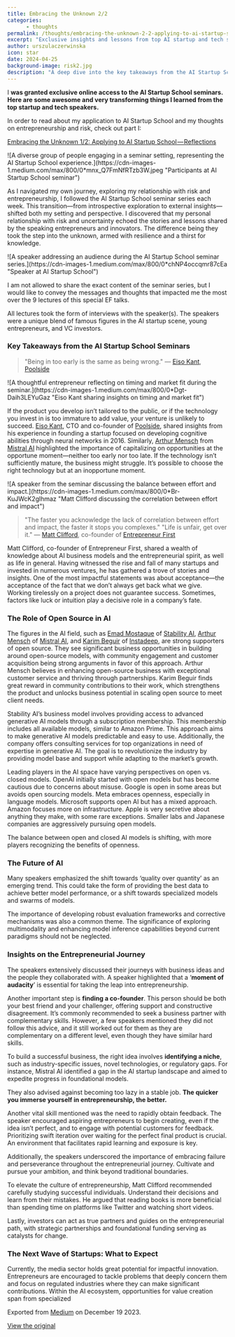 ```yaml
---
title: Embracing the Unknown 2/2
categories:
      - thoughts
permalink: /thoughts/embracing-the-unknown-2-2-applying-to-ai-startup-school-reflections
excerpt: "Exclusive insights and lessons from top AI startup and tech speakers at the AI Startup School seminars."
author: urszulaczerwinska
icon: star
date: 2024-04-25
background-image: risk2.jpg
description: "A deep dive into the key takeaways from the AI Startup School seminars, offering invaluable lessons on risk, entrepreneurship, and the future of AI."
---
```

<head>
  <meta name="description" content="Explore key takeaways from the AI Startup School seminars, including lessons on entrepreneurship, risk management, and the future of AI from industry leaders.">
</head>

I **was granted exclusive online access to the AI Startup School seminars. Here are some awesome and very transforming things I learned from the top startup and tech speakers.**

In order to read about my application to AI Startup School and my thoughts on entrepreneurship and risk, check out part I:

[Embracing the Unknown 1/2: Applying to AI Startup School — Reflections](/thoughts/embracing-the-unknown-1-2-applying-to-ai-startup-school-reflections)

<span class="image fit">
![A diverse group of people engaging in a seminar setting, representing the AI Startup School experience.](https://cdn-images-1.medium.com/max/800/0*mnx_Q7FmNfRTzb3W.jpeg "Participants at AI Startup School seminar")
</span>

As I navigated my own journey, exploring my relationship with risk and entrepreneurship, I followed the AI Startup School seminar series each week. This transition—from introspective exploration to external insights—shifted both my setting and perspective. I discovered that my personal relationship with risk and uncertainty echoed the stories and lessons shared by the speaking entrepreneurs and innovators. The difference being they took the step into the unknown, armed with resilience and a thirst for knowledge.

<span class="image fit">
![A speaker addressing an audience during the AI Startup School seminar series.](https://cdn-images-1.medium.com/max/800/0*chNP4occqmr87cEa "Speaker at AI Startup School")
</span>

I am not allowed to share the exact content of the seminar series, but I would like to convey the messages and thoughts that impacted me the most over the 9 lectures of this special EF talks.

All lectures took the form of interviews with the speaker(s). The speakers were a unique blend of famous figures in the AI startup scene, young entrepreneurs, and VC investors.

### **Key Takeaways from the AI Startup School Seminars**

> "Being in too early is the same as being wrong."
> — [Eiso Kant](https://www.linkedin.com/in/eisokant/), [Poolside](https://www.poolside.ai/)

<span class="image fit">
![A thoughtful entrepreneur reflecting on timing and market fit during the seminar.](https://cdn-images-1.medium.com/max/800/0*Dgt-Daih3LEYuGaz "Eiso Kant sharing insights on timing and market fit")
</span>

If the product you develop isn’t tailored to the public, or if the technology you invest in is too immature to add value, your venture is unlikely to succeed. [Eiso Kant](https://www.linkedin.com/in/eisokant/), CTO and co-founder of [Poolside](https://www.poolside.ai/), shared insights from his experience in founding a startup focused on developing cognitive abilities through neural networks in 2016. Similarly, [Arthur Mensch](https://www.linkedin.com/in/arthur-mensch/?locale=fr_FR) from [Mistral AI](https://mistral.ai/fr/) highlighted the importance of capitalizing on opportunities at the opportune moment—neither too early nor too late. If the technology isn’t sufficiently mature, the business might struggle. It’s possible to choose the right technology but at an inopportune moment.

<span class="image fit">
![A speaker from the seminar discussing the balance between effort and impact.](https://cdn-images-1.medium.com/max/800/0*Br-KuJWcK2glhmaz "Matt Clifford discussing the correlation between effort and impact")
</span>

> "The faster you acknowledge the lack of correlation between effort and impact, the faster it stops you complexes."
> "Life is unfair, get over it."
> — [Matt Clifford](https://www.linkedin.com/in/mattcliffordef/?originalSubdomain=uk), co-founder of [Entrepreneur First](https://www.joinef.com/)

Matt Clifford, co-founder of Entrepreneur First, shared a wealth of knowledge about AI business models and the entrepreneurial spirit, as well as life in general. Having witnessed the rise and fall of many startups and invested in numerous ventures, he has gathered a trove of stories and insights. One of the most impactful statements was about acceptance—the acceptance of the fact that we don’t always get back what we give. Working tirelessly on a project does not guarantee success. Sometimes, factors like luck or intuition play a decisive role in a company’s fate.

### **The Role of Open Source in AI**

The figures in the AI field, such as [Emad Mostaque](https://twitter.com/emostaque?lang=en) of [Stability AI](https://stability.ai/), [Arthur Mensch](https://www.linkedin.com/in/arthur-mensch/?locale=fr_FR) of [Mistral AI](https://mistral.ai/fr/), and [Karim Beguir](https://www.linkedin.com/in/karim-beguir-2350161/?originalSubdomain=uk) of [Instadeep](https://www.instadeep.com/), are strong supporters of open source. They see significant business opportunities in building around open-source models, with community engagement and customer acquisition being strong arguments in favor of this approach. Arthur Mensch believes in enhancing open-source business with exceptional customer service and thriving through partnerships. Karim Beguir finds great reward in community contributions to their work, which strengthens the product and unlocks business potential in scaling open source to meet client needs.

Stability AI’s business model involves providing access to advanced generative AI models through a subscription membership. This membership includes all available models, similar to Amazon Prime. This approach aims to make generative AI models predictable and easy to use. Additionally, the company offers consulting services for top organizations in need of expertise in generative AI. The goal is to revolutionize the industry by providing model base and support while adapting to the market’s growth.

Leading players in the AI space have varying perspectives on open vs. closed models. OpenAI initially started with open models but has become cautious due to concerns about misuse. Google is open in some areas but avoids open sourcing models. Meta embraces openness, especially in language models. Microsoft supports open AI but has a mixed approach. Amazon focuses more on infrastructure. Apple is very secretive about anything they make, with some rare exceptions. Smaller labs and Japanese companies are aggressively pursuing open models.

The balance between open and closed AI models is shifting, with more players recognizing the benefits of openness.

### **The Future of AI**

Many speakers emphasized the shift towards ‘quality over quantity’ as an emerging trend. This could take the form of providing the best data to achieve better model performance, or a shift towards specialized models and swarms of models.

The importance of developing robust evaluation frameworks and corrective mechanisms was also a common theme. The significance of exploring multimodality and enhancing model inference capabilities beyond current paradigms should not be neglected.

### **Insights on the Entrepreneurial Journey**

The speakers extensively discussed their journeys with business ideas and the people they collaborated with. A speaker highlighted that a ‘**moment of audacity**’ is essential for taking the leap into entrepreneurship.

Another important step is **finding a co-founder**. This person should be both your best friend and your challenger, offering support and constructive disagreement. It’s commonly recommended to seek a business partner with complementary skills. However, a few speakers mentioned they did not follow this advice, and it still worked out for them as they are complementary on a different level, even though they have similar hard skills.

To build a successful business, the right idea involves **identifying a niche**, such as industry-specific issues, novel technologies, or regulatory gaps. For instance, Mistral AI identified a gap in the AI startup landscape and aimed to expedite progress in foundational models.

They also advised against becoming too lazy in a stable job. **The quicker you immerse yourself in entrepreneurship, the better.**

Another vital skill mentioned was the need to rapidly obtain feedback. The speaker encouraged aspiring entrepreneurs to begin creating, even if the idea isn’t perfect, and to engage with potential customers for feedback. Prioritizing swift iteration over waiting for the perfect final product is crucial. An environment that facilitates rapid learning and exposure is key.

Additionally, the speakers underscored the importance of embracing failure and perseverance throughout the entrepreneurial journey. Cultivate and pursue your ambition, and think beyond traditional boundaries.

To elevate the culture of entrepreneurship, Matt Clifford recommended carefully studying successful individuals. Understand their decisions and learn from their mistakes. He argued that reading books is more beneficial than spending time on platforms like Twitter and watching short videos.

Lastly, investors can act as true partners and guides on the entrepreneurial path, with strategic partnerships and foundational funding serving as catalysts for change.

### **The Next Wave of Startups: What to Expect**

Currently, the media sector holds great potential for impactful innovation. Entrepreneurs are encouraged to tackle problems that deeply concern them and focus on regulated industries where they can make significant contributions. Within the AI ecosystem, opportunities for value creation span from specialized

<footer>
  <p>Exported from <a href="https://medium.com">Medium</a> on December 19
    2023.</p>
  <p><a
      href="https://medium.com/@ulalaparis/embracing-the-unknown-2-2-takeaways-from-ai-startup-school-seminars-9d6bfe7cf4ab">View
      the original</a></p>
</footer>
<script type="text/javascript"
  src="//s7.addthis.com/js/300/addthis_widget.js#pubid=ra-584ec4ce89deed84"></script>
<div class="addthis_inline_share_toolbox"></div>

